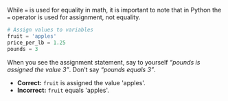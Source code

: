 


While `=` is used for equality in math, it is important to note that in Python the `=` operator is used for assignment, not equality.

```python
# Assign values to variables
fruit = 'apples'
price_per_lb = 1.25
pounds = 3
```

When you see the assignment statement,
say to yourself *“pounds is assigned the value 3”*. Don’t say *“pounds equals 3”*.

- **Correct:** `fruit` is assigned the value 'apples'.
- **Incorrect:** `fruit` equals 'apples'.